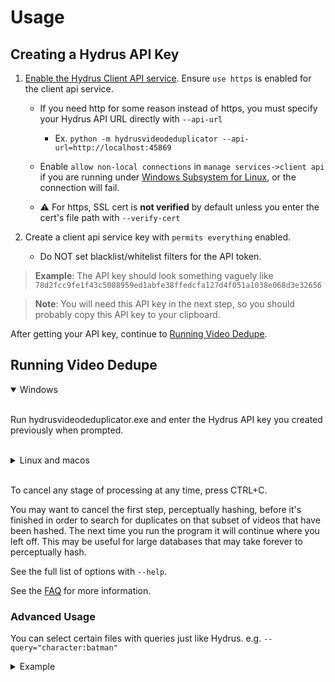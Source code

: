 # Usage

## Creating a Hydrus API Key

1. [Enable the Hydrus Client API service](https://hydrusnetwork.github.io/hydrus/client_api.html#enabling_the_api). Ensure `use https` is enabled for the client api service.

    - If you need http for some reason instead of https, you must specify your Hydrus API URL directly with `--api-url`
        - Ex. `python -m hydrusvideodeduplicator --api-url=http://localhost:45869`

    - Enable `allow non-local connections` in `manage services->client api` if you are running under [Windows Subsystem for Linux](https://learn.microsoft.com/en-us/windows/wsl/), or the connection will fail.

    - ⚠️ For https, SSL cert is **not verified** by default unless you enter the cert's file path with `--verify-cert`

2. Create a client api service key with `permits everything` enabled.

    - Do NOT set blacklist/whitelist filters for the API token.

> **Example**: The API key should look something vaguely like `78d2fcc9fe1f43c5008959ed1abfe38ffedcfa127d4f051a1038e068d3e32656`

> **Note**: You will need this API key in the next step, so you should probably copy this API key to your clipboard.

After getting your API key, continue to [Running Video Dedupe](#running-video-dedupe).

## Running Video Dedupe

<details open>
<summary>Windows</summary>
<br>

Run hydrusvideodeduplicator.exe and enter the Hydrus API key you created previously when prompted.

</details>

<br>

<details>
<summary>Linux and macos</summary>

Run the program and enter the Hydrus API key you created previously.

<br>

Example:

```sh
python3 -m hydrusvideodeduplicator --api-key="78d2fcc9fe1f43c5008959ed1abfe38ffedcfa127d4f051a1038e068d3e32656"
```

</details>

<br>

To cancel any stage of processing at any time, press CTRL+C.

You may want to cancel the first step, perceptually hashing, before it's finished in order to search for duplicates on that subset of videos that have been hashed. The next time you run the program it will continue where you left off. This may be useful for large databases that may take forever to perceptually hash.

See the full list of options with `--help`.

See the [FAQ](./faq.md) for more information.

### Advanced Usage

You can select certain files with queries just like Hydrus. e.g. `--query="character:batman"`

<details>
<summary>Example</summary>
<br>

```sh
python3 -m hydrusvideodeduplicator --api-key="..." --query="character:batman"
```

</details>
